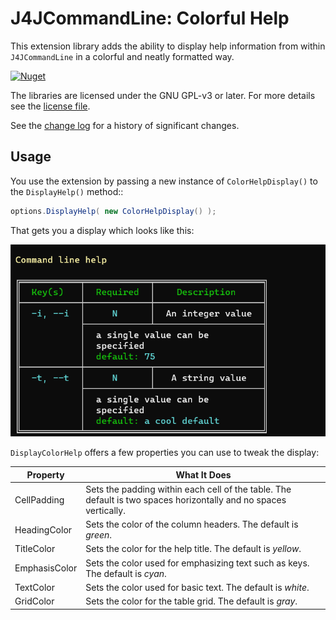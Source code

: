 # J4JCommandLine: Colorful Help

This extension library adds the ability to display help information from within `J4JCommandLine` in a colorful and neatly formatted way.

[![Nuget](https://img.shields.io/nuget/v/J4JSoftware.Configuration.CommandLine?style=flat-square)](https://www.nuget.org/packages/J4JSoftware.Configuration.CommandLine/)

The libraries are licensed under the GNU GPL-v3 or later. For more details see the [license file](../../LICENSE.md).

See the [change log](changes.md) for a history of significant changes.

## Usage

You use the extension by passing a new instance of `ColorHelpDisplay()` to the `DisplayHelp()` method::

```csharp
options.DisplayHelp( new ColorHelpDisplay() );
```

That gets you a display which looks like this:

![fancy help](assets/fancy-help.png)

`DisplayColorHelp` offers a few properties you can use to tweak the display:

| Property | What It Does |
|----------|--------------|
|CellPadding|Sets the padding within each cell of the table. The default is two spaces horizontally and no spaces vertically.|
|HeadingColor|Sets the color of the column headers. The default is *green*.|
|TitleColor|Sets the color for the help title. The default is *yellow*.|
|EmphasisColor|Sets the color used for emphasizing text such as keys. The default is *cyan*.|
|TextColor|Sets the color used for basic text. The default is *white*.|
|GridColor|Sets the color for the table grid. The default is *gray*.|

